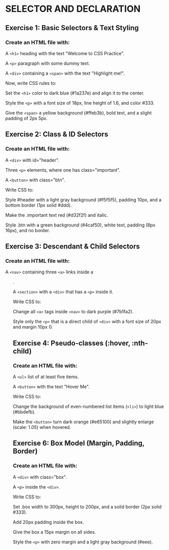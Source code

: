 # SELECTOR AND DECLARATION
## Exercise 1: Basic Selectors & Text Styling

### Create an HTML file with:

A `<h1>` heading with the text "Welcome to CSS Practice".

A `<p>` paragraph with some dummy text.

A `<div>` containing a `<span>` with the text "Highlight me!".

Now, write CSS rules to:

Set the `<h1>` color to dark blue (#1a237e) and align it to the center.

Style the `<p>` with a font size of 18px, line height of 1.6, and color #333.

Give the `<span>` a yellow background (#ffeb3b), bold text, and a slight padding of 2px 5px.

## Exercise 2: Class & ID Selectors
### Create an HTML file with:

A `<div>` with id="header".

Three `<p>` elements, where one has class="important".

A `<button>` with class="btn".

Write CSS to:

Style #header with a light gray background (#f5f5f5), padding 10px, and a bottom border (1px solid #ddd).

Make the .important text red (#d32f2f) and italic.

Style .btn with a green background (#4caf50), white text, padding (8px 16px), and no border.

## Exercise 3: Descendant & Child Selectors
### Create an HTML file with:

A `<nav>` containing three `<a>` links inside a <ul>.

A `<section>` with a `<div>` that has a `<p>` inside it.

Write CSS to:

Change all `<a>` tags inside `<nav>` to dark purple (#7b1fa2).

Style only the `<p>` that is a direct child of `<div>` with a font size of 20px and margin 10px 0.

## Exercise 4: Pseudo-classes (:hover, :nth-child)
### Create an HTML file with:

A `<ul>` list of at least five items.

A `<button>` with the text "Hover Me".

Write CSS to:

Change the background of even-numbered list items (`<li>`) to light blue (#bbdefb).

Make the `<button>` turn dark orange (#e65100) and slightly enlarge (scale: 1.05) when hovered.

## Exercise 6: Box Model (Margin, Padding, Border)
### Create an HTML file with:

A `<div>` with class="box".

A `<p>` inside the `<div>`.

Write CSS to:

Set .box width to 300px, height to 200px, and a solid border (2px solid #333).

Add 20px padding inside the box.

Give the box a 15px margin on all sides.

Style the `<p>` with zero margin and a light gray background (#eee).